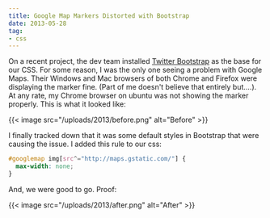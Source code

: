 ```yaml
---
title: Google Map Markers Distorted with Bootstrap
date: 2013-05-28
tag:
- css
---
```

On a recent project, the dev team installed [Twitter Bootstrap](http://twitter.github.io/bootstrap/) as the base for our CSS.  For some reason, I was the only one seeing a problem with Google Maps.  Their Windows and Mac browsers of both Chrome and Firefox were displaying the marker fine.  (Part of me doesn't believe that entirely but....).  At any rate, my Chrome browser on ubuntu was not showing the marker properly.  This is what it looked like:

<!--more-->

{{< image src="/uploads/2013/before.png" alt="Before" >}}

I finally tracked down that it was some default styles in Bootstrap that were causing the issue.  I added this rule to our css:

```css
#googlemap img[src^="http://maps.gstatic.com/"] {
  max-width: none;
}
```

And, we were good to go.  Proof:

{{< image src="/uploads/2013/after.png" alt="After" >}}
